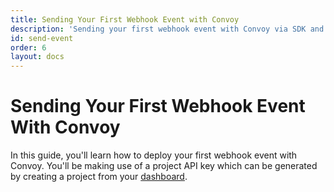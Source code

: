 ```yaml
---
title: Sending Your First Webhook Event with Convoy
description: 'Sending your first webhook event with Convoy via SDK and API.'
id: send-event
order: 6
layout: docs
---
```


# Sending Your First Webhook Event With Convoy

In this guide, you'll learn how to deploy your first webhook event with Convoy. You'll be making use of a project API key which can be generated by creating a project from your [dashboard](https://dashboard.getconvoy.io).

<!-- <send-tab></send-tab> -->
